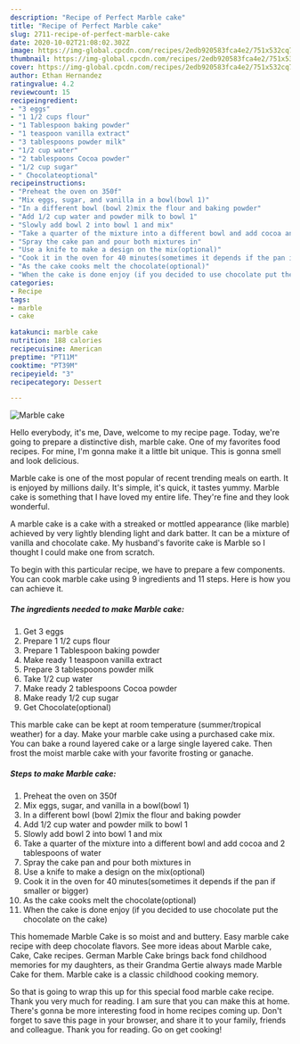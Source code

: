 ```yaml
---
description: "Recipe of Perfect Marble cake"
title: "Recipe of Perfect Marble cake"
slug: 2711-recipe-of-perfect-marble-cake
date: 2020-10-02T21:08:02.302Z
image: https://img-global.cpcdn.com/recipes/2edb920583fca4e2/751x532cq70/marble-cake-recipe-main-photo.jpg
thumbnail: https://img-global.cpcdn.com/recipes/2edb920583fca4e2/751x532cq70/marble-cake-recipe-main-photo.jpg
cover: https://img-global.cpcdn.com/recipes/2edb920583fca4e2/751x532cq70/marble-cake-recipe-main-photo.jpg
author: Ethan Hernandez
ratingvalue: 4.2
reviewcount: 15
recipeingredient:
- "3 eggs"
- "1 1/2 cups flour"
- "1 Tablespoon baking powder"
- "1 teaspoon vanilla extract"
- "3 tablespoons powder milk"
- "1/2 cup water"
- "2 tablespoons Cocoa powder"
- "1/2 cup sugar"
- " Chocolateoptional"
recipeinstructions:
- "Preheat the oven on 350f"
- "Mix eggs, sugar, and vanilla in a bowl(bowl 1)"
- "In a different bowl (bowl 2)mix the flour and baking powder"
- "Add 1/2 cup water and powder milk to bowl 1"
- "Slowly add bowl 2 into bowl 1 and mix"
- "Take a quarter of the mixture into a different bowl and add cocoa and 2 tablespoons of water"
- "Spray the cake pan and pour both mixtures in"
- "Use a knife to make a design on the mix(optional)"
- "Cook it in the oven for 40 minutes(sometimes it depends if the pan if smaller or bigger)"
- "As the cake cooks melt the chocolate(optional)"
- "When the cake is done enjoy (if you decided to use chocolate put the chocolate on the cake)"
categories:
- Recipe
tags:
- marble
- cake

katakunci: marble cake 
nutrition: 188 calories
recipecuisine: American
preptime: "PT11M"
cooktime: "PT39M"
recipeyield: "3"
recipecategory: Dessert

---
```



![Marble cake](https://img-global.cpcdn.com/recipes/2edb920583fca4e2/751x532cq70/marble-cake-recipe-main-photo.jpg)

Hello everybody, it's me, Dave, welcome to my recipe page. Today, we're going to prepare a distinctive dish, marble cake. One of my favorites food recipes. For mine, I'm gonna make it a little bit unique. This is gonna smell and look delicious.

Marble cake is one of the most popular of recent trending meals on earth. It is enjoyed by millions daily. It's simple, it's quick, it tastes yummy. Marble cake is something that I have loved my entire life. They're fine and they look wonderful.

A marble cake is a cake with a streaked or mottled appearance (like marble) achieved by very lightly blending light and dark batter. It can be a mixture of vanilla and chocolate cake. My husband&#39;s favorite cake is Marble so I thought I could make one from scratch.


To begin with this particular recipe, we have to prepare a few components. You can cook marble cake using 9 ingredients and 11 steps. Here is how you can achieve it.

<!--inarticleads1-->

##### The ingredients needed to make Marble cake:

1. Get 3 eggs
1. Prepare 1 1/2 cups flour
1. Prepare 1 Tablespoon baking powder
1. Make ready 1 teaspoon vanilla extract
1. Prepare 3 tablespoons powder milk
1. Take 1/2 cup water
1. Make ready 2 tablespoons Cocoa powder
1. Make ready 1/2 cup sugar
1. Get  Chocolate(optional)


This marble cake can be kept at room temperature (summer/tropical weather) for a day. Make your marble cake using a purchased cake mix. You can bake a round layered cake or a large single layered cake. Then frost the moist marble cake with your favorite frosting or ganache. 

<!--inarticleads2-->

##### Steps to make Marble cake:

1. Preheat the oven on 350f
1. Mix eggs, sugar, and vanilla in a bowl(bowl 1)
1. In a different bowl (bowl 2)mix the flour and baking powder
1. Add 1/2 cup water and powder milk to bowl 1
1. Slowly add bowl 2 into bowl 1 and mix
1. Take a quarter of the mixture into a different bowl and add cocoa and 2 tablespoons of water
1. Spray the cake pan and pour both mixtures in
1. Use a knife to make a design on the mix(optional)
1. Cook it in the oven for 40 minutes(sometimes it depends if the pan if smaller or bigger)
1. As the cake cooks melt the chocolate(optional)
1. When the cake is done enjoy (if you decided to use chocolate put the chocolate on the cake)


This homemade Marble Cake is so moist and and buttery. Easy marble cake recipe with deep chocolate flavors. See more ideas about Marble cake, Cake, Cake recipes. German Marble Cake brings back fond childhood memories for my daughters, as their Grandma Gertie always made Marble Cake for them. Marble cake is a classic childhood cooking memory. 

So that is going to wrap this up for this special food marble cake recipe. Thank you very much for reading. I am sure that you can make this at home. There's gonna be more interesting food in home recipes coming up. Don't forget to save this page in your browser, and share it to your family, friends and colleague. Thank you for reading. Go on get cooking!
